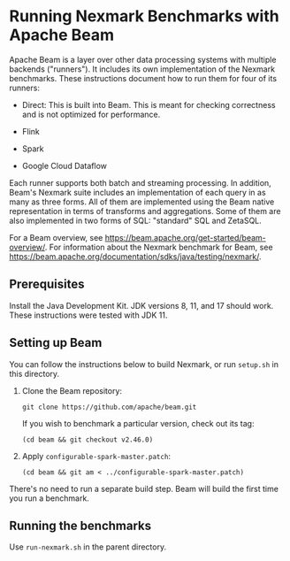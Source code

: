 # Running Nexmark Benchmarks with Apache Beam

Apache Beam is a layer over other data processing systems with
multiple backends ("runners").  It includes its own implementation of
the Nexmark benchmarks.  These instructions document how to run them
for four of its runners:

  * Direct: This is built into Beam.  This is meant for checking
    correctness and is not optimized for performance.

  * Flink

  * Spark

  * Google Cloud Dataflow

Each runner supports both batch and streaming processing.  In
addition, Beam's Nexmark suite includes an implementation of each
query in as many as three forms.  All of them are implemented using the
Beam native representation in terms of transforms and aggregations.
Some of them are also implemented in two forms of SQL: "standard" SQL
and ZetaSQL.

For a Beam overview, see
https://beam.apache.org/get-started/beam-overview/.  For information
about the Nexmark benchmark for Beam, see
https://beam.apache.org/documentation/sdks/java/testing/nexmark/.

## Prerequisites

Install the Java Development Kit.  JDK versions 8, 11, and 17 should
work.  These instructions were tested with JDK 11.

## Setting up Beam

You can follow the instructions below to build Nexmark, or run
`setup.sh` in this directory.

1. Clone the Beam repository:

   ```
   git clone https://github.com/apache/beam.git
   ```

   If you wish to benchmark a particular version, check out its tag:

   ```
   (cd beam && git checkout v2.46.0)
   ```

2. Apply `configurable-spark-master.patch`:

   ```
   (cd beam && git am < ../configurable-spark-master.patch)
   ```

There's no need to run a separate build step.  Beam will build the
first time you run a benchmark.

## Running the benchmarks

Use `run-nexmark.sh` in the parent directory.
